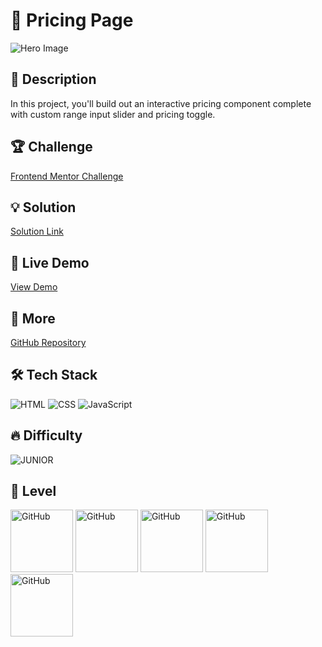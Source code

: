 # 📁 Pricing Page

![Hero Image](https://res.cloudinary.com/dz209s6jk/image/upload/v1575037683/Challenges/sjsrx7m77v6pxswdm0mx.jpg)

## 🌟 Description

In this project, you'll build out an interactive pricing component complete with custom range input slider and pricing toggle.

## 🏆 Challenge

[Frontend Mentor Challenge](https://www.frontendmentor.io/challenges/pricing-component-with-toggle-8vPwRMIC)

## 💡 Solution

[Solution Link](https://www.frontendmentor.io/solutions/pricing-page-Zq9sKVPkVK)

## 🚀 Live Demo

[View Demo](https://younes-alhyan.github.io/pricing-page)

## 🔎 More

[GitHub Repository](https://github.com/younes-alhyan/frontend-mentor/)

## 🛠️ Tech Stack

![HTML](https://img.shields.io/badge/HTML-E34F26?style=for-the-badge&logo=html5&logoColor=white)
![CSS](https://img.shields.io/badge/CSS-1572B6?style=for-the-badge&logo=css&logoColor=white)
![JavaScript](https://img.shields.io/badge/JavaScript-F7DF1E?style=for-the-badge&logo=javascript&logoColor=black)

## 🔥 Difficulty

![JUNIOR](https://img.shields.io/badge/Difficulty-JUNIOR-green)

## 🏅 Level

<span>
<img src="https://img.shields.io/badge/-a?style=flat-square&logo=sparkpost&logoColor=red&color=0D1117" alt="GitHub" width="100"></img>
<img src="https://img.shields.io/badge/-a?style=flat-square&logo=sparkpost&logoColor=red&color=0D1117" alt="GitHub" width="100"></img>
<img src="https://img.shields.io/badge/-a?style=flat-square&logo=sparkpost&logoColor=grey&color=0D1117" alt="GitHub" width="100"></img>
<img src="https://img.shields.io/badge/-a?style=flat-square&logo=sparkpost&logoColor=grey&color=0D1117" alt="GitHub" width="100"></img>
<img src="https://img.shields.io/badge/-a?style=flat-square&logo=sparkpost&logoColor=grey&color=0D1117" alt="GitHub" width="100"></img>
</span>
